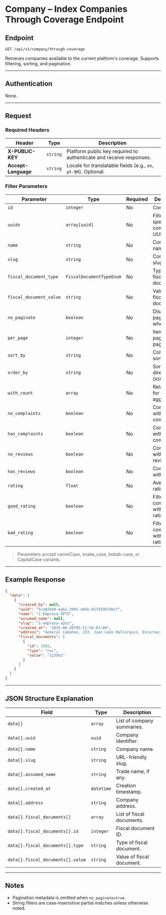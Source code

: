 # Company – Index Companies Through Coverage Endpoint

## Endpoint

`GET /api/v1/company/through-coverage`

Retrieves companies available to the current platform's coverage. Supports filtering, sorting, and pagination.

---

## Authentication

None.

---

## Request

### Required Headers

| Header | Type | Description |
| ------ | ---- | ----------- |
| **X-PUBLIC-KEY** | `string` | Platform public key required to authenticate and receive responses. |
| **Accept-Language** | `string` | Locale for translatable fields (e.g., `en`, `pt-BR`). Optional. |

### Filter Parameters

| Parameter | Type | Required | Description |
| --------- | ---- | -------- | ----------- |
| `id` | `integer` | No | Company ID. |
| `uuids` | `array[uuid]` | No | Filter by specific company UUIDs. |
| `name` | `string` | No | Company name. |
| `slug` | `string` | No | Company slug. |
| `fiscal_document_type` | `FiscalDocumentTypeEnum` | No | Type of fiscal document. |
| `fiscal_document_value` | `string` | No | Value of fiscal document. |
| `no_paginate` | `boolean` | No | Disable pagination when `true`. |
| `per_page` | `integer` | No | Items per page when paginated. |
| `sort_by` | `string` | No | Column to sort by. |
| `order_by` | `string` | No | Sort direction (`ASC` or `DESC`). |
| `with_count` | `array` | No | Relationships for count aggregation. |
| `no_complaints` | `boolean` | No | Companies without complaints. |
| `has_complaints` | `boolean` | No | Companies with complaints. |
| `no_reviews` | `boolean` | No | Companies without reviews. |
| `has_reviews` | `boolean` | No | Companies with reviews. |
| `rating` | `float` | No | Average rating filter. |
| `good_rating` | `boolean` | No | Filter companies with good ratings. |
| `bad_rating` | `boolean` | No | Filter companies with poor ratings. |

> Parameters accept camelCase, snake_case, kebab-case, or CapitalCase variants.

---

## Example Response

```json
{
  "data": [
    {
      "created_by": null,
      "uuid": "5ca829a0-aab2-3991-a8de-817d33b7dbcf",
      "name": "1 Empresa XPTO",
      "assumed_name": null,
      "slug": "1-empresa-xpto",
      "created_at": "2025-06-30T05:11:58-03:00",
      "address": "General Cabañas, 233, Juan León Mallorquín, Encarnación, Itapuá, PY",
      "fiscal_documents": [
        {
          "id": 1002,
          "type": "ruc",
          "value": "123561"
        }
      ]
    }
  ]
}
```

---

## JSON Structure Explanation

| Field | Type | Description |
| ----- | ---- | ----------- |
| `data[]` | `array` | List of company summaries. |
| `data[].uuid` | `uuid` | Company identifier. |
| `data[].name` | `string` | Company name. |
| `data[].slug` | `string` | URL-friendly slug. |
| `data[].assumed_name` | `string` | Trade name, if any. |
| `data[].created_at` | `datetime` | Creation timestamp. |
| `data[].address` | `string` | Company address. |
| `data[].fiscal_documents[]` | `array` | List of fiscal documents. |
| `data[].fiscal_documents[].id` | `integer` | Fiscal document ID. |
| `data[].fiscal_documents[].type` | `string` | Type of fiscal document. |
| `data[].fiscal_documents[].value` | `string` | Value of fiscal document. |

---

## Notes

* Pagination metadata is omitted when `no_paginate=true`.
* String filters are case-insensitive partial matches unless otherwise noted.

